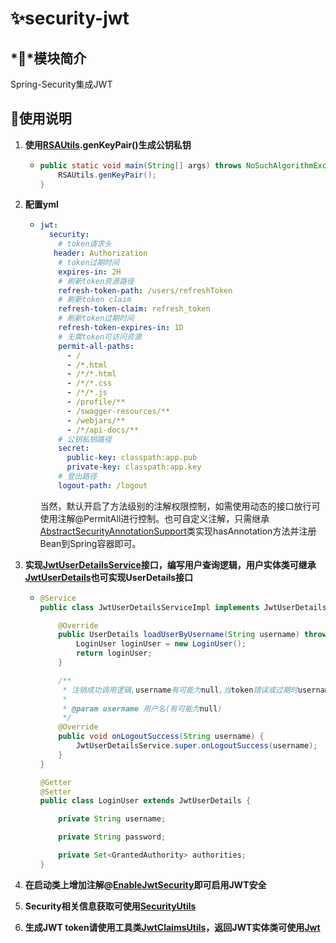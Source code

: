 # ✨security-jwt

## *💎*模块简介

Spring-Security集成JWT

## 💫使用说明

1. **使用[RSAUtils](..%2Fsecurity-core%2Fsrc%2Fmain%2Fjava%2Forg%2Fsunshine%2Fsecurity%2Fcore%2Futil%2FRSAUtils.java).genKeyPair()生成公钥私钥**

   - ```java
     public static void main(String[] args) throws NoSuchAlgorithmException {
         RSAUtils.genKeyPair();
     }
     ```

2. **配置yml**

   - ```yaml
     jwt:
       security:
         # token请求头
       	header: Authorization
         # token过期时间
         expires-in: 2H
         # 刷新token资源路径
         refresh-token-path: /users/refreshToken
         # 刷新token claim
         refresh-token-claim: refresh_token
         # 刷新token过期时间
         refresh-token-expires-in: 1D
         # 无需token可访问资源
         permit-all-paths:
           - /
           - /*.html
           - /*/*.html
           - /*/*.css
           - /*/*.js
           - /profile/**
           - /swagger-resources/**
           - /webjars/**
           - /*/api-docs/**
         # 公钥私钥路径
         secret:
           public-key: classpath:app.pub
           private-key: classpath:app.key
         # 登出路径
         logout-path: /logout
     ```
     当然，默认开启了方法级别的注解权限控制，如需使用动态的接口放行可使用注解@PermitAll进行控制。也可自定义注解，只需继承[AbstractSecurityAnnotationSupport](..%2Fsecurity-core%2Fsrc%2Fmain%2Fjava%2Forg%2Fsunshine%2Fsecurity%2Fcore%2Fsupport%2FAbstractSecurityAnnotationSupport.java)类实现hasAnnotation方法并注册Bean到Spring容器即可。

3. **实现[JwtUserDetailsService](src%2Fmain%2Fjava%2Forg%2Fsunshine%2Fsecurity%2Fjwt%2Fuserdetails%2FJwtUserDetailsService.java)接口，编写用户查询逻辑，用户实体类可继承[JwtUserDetails](src%2Fmain%2Fjava%2Forg%2Fsunshine%2Fsecurity%2Fjwt%2Fuserdetails%2FJwtUserDetails.java)也可实现UserDetails接口**

   - ```java
     @Service
     public class JwtUserDetailsServiceImpl implements JwtUserDetailsService {
     
         @Override
         public UserDetails loadUserByUsername(String username) throws UsernameNotFoundException {
             LoginUser loginUser = new LoginUser();
             return loginUser;
         }
     
         /**
          * 注销成功调用逻辑,username有可能为null,当token错误或过期时username为null
          *
          * @param username 用户名(有可能为null)
          */
         @Override
         public void onLogoutSuccess(String username) {
             JwtUserDetailsService.super.onLogoutSuccess(username);
         }
     }
     
     @Getter
     @Setter
     public class LoginUser extends JwtUserDetails {
     
         private String username;
     
         private String password;
     
         private Set<GrantedAuthority> authorities;
     }
     ```

4. **在启动类上增加注解@[EnableJwtSecurity](src%2Fmain%2Fjava%2Forg%2Fsunshine%2Fsecurity%2Fjwt%2FEnableJwtSecurity.java)即可启用JWT安全**

5. **Security相关信息获取可使用[SecurityUtils](..%2Fsecurity-core%2Fsrc%2Fmain%2Fjava%2Forg%2Fsunshine%2Fsecurity%2Fcore%2Futil%2FSecurityUtils.java)**

6. **生成JWT token请使用工具类[JwtClaimsUtils](src%2Fmain%2Fjava%2Forg%2Fsunshine%2Fsecurity%2Fjwt%2Futil%2FJwtClaimsUtils.java)，返回JWT实体类可使用[Jwt](src%2Fmain%2Fjava%2Forg%2Fsunshine%2Fsecurity%2Fjwt%2FJwt.java)**
